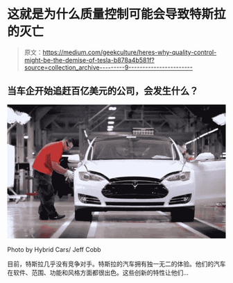# 这就是为什么质量控制可能会导致特斯拉的灭亡

> 原文：<https://medium.com/geekculture/heres-why-quality-control-might-be-the-demise-of-tesla-b878a4b581f?source=collection_archive---------9----------------------->

## 当车企开始追赶百亿美元的公司，会发生什么？

![](img/342a24ad813b331bc43be978f6b02156.png)

Photo by Hybrid Cars/ Jeff Cobb

目前，特斯拉几乎没有竞争对手。特斯拉的汽车拥有独一无二的体验。他们的汽车在软件、范围、功能和风格方面都很出色。这些创新的特性让他们…